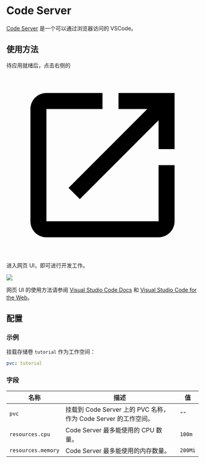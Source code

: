 # Code Server

[Code Server](https://github.com/coder/code-server) 是一个可以通过浏览器访问的 VSCode。

## 使用方法

待应用就绪后，点击右侧的 <svg class="MuiSvgIcon-root MuiSvgIcon-colorPrimary MuiSvgIcon-fontSizeMedium css-jxtyyz" focusable="false" aria-hidden="true" viewBox="0 0 24 24" data-testid="OpenInNewIcon"><path d="M19 19H5V5h7V3H5c-1.11 0-2 .9-2 2v14c0 1.1.89 2 2 2h14c1.1 0 2-.9 2-2v-7h-2zM14 3v2h3.59l-9.83 9.83 1.41 1.41L19 6.41V10h2V3z"></path></svg> 进入网页 UI，即可进行开发工作。

![](https://s2.loli.net/2024/08/21/JxNrRdKsv7a1cAI.png)

网页 UI 的使用方法请参阅 [Visual Studio Code Docs](https://code.visualstudio.com/docs) 和 [Visual Studio Code for the Web](https://code.visualstudio.com/docs/editor/vscode-web)。

## 配置

### 示例

挂载存储卷 `tutorial` 作为工作空间：

```yaml
pvc: tutorial
```

### 字段

| 名称               | 描述                                                            | 值      |
| ------------------ | --------------------------------------------------------------- | ------- |
| `pvc`              | 挂载到 Code Server 上的 PVC 名称，作为 Code Server 的工作空间。 | `""`    |
| `resources.cpu`    | Code Server 最多能使用的 CPU 数量。                             | `100m`  |
| `resources.memory` | Code Server 最多能使用的内存数量。                              | `200Mi` |
